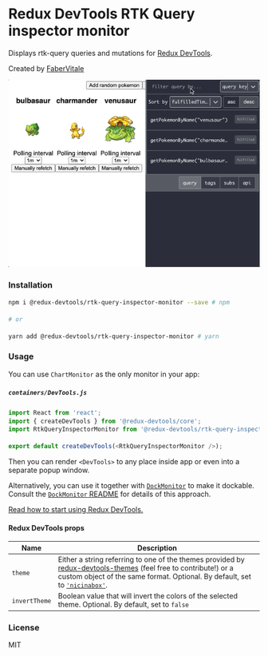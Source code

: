 # Redux DevTools RTK Query inspector monitor

Displays rtk-query queries and mutations for [Redux DevTools](https://github.com/gaearon/redux-devtools).

Created by [FaberVitale](https://github.com/FaberVitale)


![RTK Query inspector monitor demo](./monitor-demo.gif)

### Installation

```bash
npm i @redux-devtools/rtk-query-inspector-monitor --save # npm

# or

yarn add @redux-devtools/rtk-query-inspector-monitor # yarn

```

### Usage

You can use `ChartMonitor` as the only monitor in your app:

##### `containers/DevTools.js`

```ts
import React from 'react';
import { createDevTools } from '@redux-devtools/core';
import RtkQueryInspectorMonitor from '@redux-devtools/rtk-query-inspector-monitor';

export default createDevTools(<RtkQueryInspectorMonitor />);
```

Then you can render `<DevTools>` to any place inside app or even into a separate popup window.

Alternatively, you can use it together with [`DockMonitor`](https://github.com/reduxjs/redux-devtools/tree/master/packages/redux-devtools-dock-monitor) to make it dockable.  
Consult the [`DockMonitor` README](https://github.com/reduxjs/redux-devtools/tree/master/packages/redux-devtools-dock-monitor) for details of this approach.

[Read how to start using Redux DevTools.](https://github.com/reduxjs/redux-devtools)

#### Redux DevTools props

| Name          | Description                                                                                                                                                                                                                                                                                                                         |
| ------------- | ----------------------------------------------------------------------------------------------------------------------------------------------------------------------------------------------------------------------------------------------------------------------------------------------------------------------------------- |
| `theme`       | Either a string referring to one of the themes provided by [redux-devtools-themes](https://github.com/gaearon/redux-devtools-themes) (feel free to contribute!) or a custom object of the same format. Optional. By default, set to [`'nicinabox'`](https://github.com/gaearon/redux-devtools-themes/blob/master/src/nicinabox.js). |
| `invertTheme` | Boolean value that will invert the colors of the selected theme. Optional. By default, set to `false`                                                                                                                                                                                                                               |

### License

MIT
